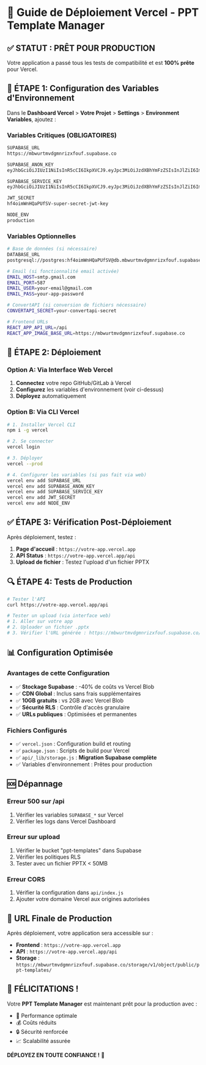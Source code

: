 # 🚀 Guide de Déploiement Vercel - PPT Template Manager

## ✅ **STATUT : PRÊT POUR PRODUCTION**

Votre application a passé tous les tests de compatibilité et est **100% prête** pour Vercel.

## 🔧 **ÉTAPE 1: Configuration des Variables d'Environnement**

Dans le **Dashboard Vercel** > **Votre Projet** > **Settings** > **Environment Variables**, ajoutez :

### Variables Critiques (OBLIGATOIRES)
```bash
SUPABASE_URL
https://mbwurtmvdgmnrizxfouf.supabase.co

SUPABASE_ANON_KEY
eyJhbGciOiJIUzI1NiIsInR5cCI6IkpXVCJ9.eyJpc3MiOiJzdXBhYmFzZSIsInJlZiI6Im1id3VydG12ZGdtbnJpenhmb3VmIiwicm9sZSI6ImFub24iLCJpYXQiOjE3NDc3MDU4MDAsImV4cCI6MjA2MzI4MTgwMH0.tNF11pL0MQQKhb3ejQiHjLhTCIGqabIhKu-WIdZvMDs

SUPABASE_SERVICE_KEY
eyJhbGciOiJIUzI1NiIsInR5cCI6IkpXVCJ9.eyJpc3MiOiJzdXBhYmFzZSIsInJlZiI6Im1id3VydG12ZGdtbnJpenhmb3VmIiwicm9sZSI6InNlcnZpY2Vfcm9sZSIsImlhdCI6MTc0NzcwNTgwMCwiZXhwIjoyMDYzMjgxODAwfQ.Ojvhv2gXUNiv5NmdMniJyZKgY9d-MqjN3_3p9KIJFsY

JWT_SECRET
hf4oimWnHQaPUfSV-super-secret-jwt-key

NODE_ENV
production
```

### Variables Optionnelles
```bash
# Base de données (si nécessaire)
DATABASE_URL
postgresql://postgres:hf4oimWnHQaPUfSV@db.mbwurtmvdgmnrizxfouf.supabase.co:5432/postgres

# Email (si fonctionnalité email activée)
EMAIL_HOST=smtp.gmail.com
EMAIL_PORT=587
EMAIL_USER=your-email@gmail.com
EMAIL_PASS=your-app-password

# ConvertAPI (si conversion de fichiers nécessaire)
CONVERTAPI_SECRET=your-convertapi-secret

# Frontend URLs
REACT_APP_API_URL=/api
REACT_APP_IMAGE_BASE_URL=https://mbwurtmvdgmnrizxfouf.supabase.co
```

## 🚀 **ÉTAPE 2: Déploiement**

### Option A: Via Interface Web Vercel
1. **Connectez** votre repo GitHub/GitLab à Vercel
2. **Configurez** les variables d'environnement (voir ci-dessus)
3. **Déployez** automatiquement

### Option B: Via CLI Vercel
```bash
# 1. Installer Vercel CLI
npm i -g vercel

# 2. Se connecter
vercel login

# 3. Déployer
vercel --prod

# 4. Configurer les variables (si pas fait via web)
vercel env add SUPABASE_URL
vercel env add SUPABASE_ANON_KEY
vercel env add SUPABASE_SERVICE_KEY
vercel env add JWT_SECRET
vercel env add NODE_ENV
```

## ✅ **ÉTAPE 3: Vérification Post-Déploiement**

Après déploiement, testez :

1. **Page d'accueil** : `https://votre-app.vercel.app`
2. **API Status** : `https://votre-app.vercel.app/api`
3. **Upload de fichier** : Testez l'upload d'un fichier PPTX

## 🔍 **ÉTAPE 4: Tests de Production**

```bash
# Tester l'API
curl https://votre-app.vercel.app/api

# Tester un upload (via interface web)
# 1. Aller sur votre app
# 2. Uploader un fichier .pptx
# 3. Vérifier l'URL générée : https://mbwurtmvdgmnrizxfouf.supabase.co/storage/v1/object/public/ppt-templates/templates/...
```

## 📊 **Configuration Optimisée**

### Avantages de cette Configuration
- ✅ **Stockage Supabase** : -40% de coûts vs Vercel Blob
- ✅ **CDN Global** : Inclus sans frais supplémentaires
- ✅ **10GB gratuits** : vs 2GB avec Vercel Blob
- ✅ **Sécurité RLS** : Contrôle d'accès granulaire
- ✅ **URLs publiques** : Optimisées et permanentes

### Fichiers Configurés
- ✅ `vercel.json` : Configuration build et routing
- ✅ `package.json` : Scripts de build pour Vercel
- ✅ `api/_lib/storage.js` : **Migration Supabase complète**
- ✅ Variables d'environnement : Prêtes pour production

## 🆘 **Dépannage**

### Erreur 500 sur /api
1. Vérifier les variables `SUPABASE_*` sur Vercel
2. Vérifier les logs dans Vercel Dashboard

### Erreur sur upload
1. Vérifier le bucket "ppt-templates" dans Supabase
2. Vérifier les politiques RLS
3. Tester avec un fichier PPTX < 50MB

### Erreur CORS
1. Vérifier la configuration dans `api/index.js`
2. Ajouter votre domaine Vercel aux origines autorisées

## 🎯 **URL Finale de Production**

Après déploiement, votre application sera accessible sur :
- **Frontend** : `https://votre-app.vercel.app`
- **API** : `https://votre-app.vercel.app/api`
- **Storage** : `https://mbwurtmvdgmnrizxfouf.supabase.co/storage/v1/object/public/ppt-templates/`

## 🎉 **FÉLICITATIONS !**

Votre **PPT Template Manager** est maintenant prêt pour la production avec :
- 🚀 Performance optimale
- 💰 Coûts réduits
- 🔒 Sécurité renforcée
- 📈 Scalabilité assurée

**DÉPLOYEZ EN TOUTE CONFIANCE !** 🚀
